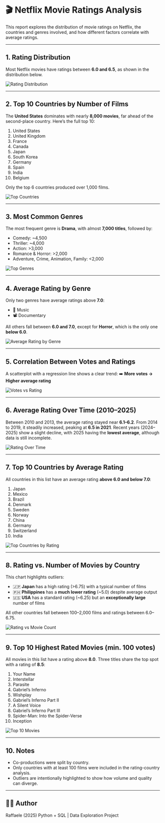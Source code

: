 # 🎬 Netflix Movie Ratings Analysis

This report explores the distribution of movie ratings on Netflix, the countries and genres involved, and how different factors correlate with average ratings.

---

## 1. Rating Distribution

Most Netflix movies have ratings between **6.0 and 6.5**, as shown in the distribution below.

![Rating Distribution](images/distribution_of_rating.png)

---

## 2. Top 10 Countries by Number of Films

The **United States** dominates with nearly **8,000 movies**, far ahead of the second-place country.
Here’s the full top 10:

1. United States
2. United Kingdom
3. France
4. Canada
5. Japan
6. South Korea
7. Germany
8. Spain
9. India
10. Belgium

Only the top 6 countries produced over 1,000 films.

![Top Countries](images/top10_countries.png)

---

## 3. Most Common Genres

The most frequent genre is **Drama**, with almost **7,000 titles**, followed by:

- Comedy: ~4,500
- Thriller: ~4,000
- Action: >3,000
- Romance & Horror: >2,000
- Adventure, Crime, Animation, Family: <2,000

![Top Genres](images/top10_genres.png)

---

## 4. Average Rating by Genre

Only two genres have average ratings above **7.0**:
- 🎵 Music
- 📽️ Documentary

All others fall between **6.0 and 7.0**, except for **Horror**, which is the only one **below 6.0**.

![Average Rating by Genre](images/avg_rating_by_genre.png)

---

## 5. Correlation Between Votes and Ratings

A scatterplot with a regression line shows a clear trend:
➡️ **More votes → Higher average rating**

![Votes vs Rating](images/votes_vs_rating.png)

---

## 6. Average Rating Over Time (2010–2025)

Between 2010 and 2013, the average rating stayed near **6.1–6.2**.
From 2014 to 2019, it steadily increased, peaking at **6.5 in 2021**.
Recent years (2024–2025) show a slight decline, with 2025 having the **lowest average**, although data is still incomplete.

![Rating Over Time](images/rating_over_time.png)

---

## 7. Top 10 Countries by Average Rating

All countries in this list have an average rating **above 6.0 and below 7.0**:

1. Japan
2. Mexico
3. Brazil
4. Denmark
5. Sweden
6. Norway
7. China
8. Germany
9. Switzerland
10. India

![Top Countries by Rating](images/top10_countries_by_rating.png)

---

## 8. Rating vs. Number of Movies by Country

This chart highlights outliers:

- 🇯🇵 **Japan** has a high rating (>6.75) with a typical number of films
- 🇵🇭 **Philippines** has a **much lower rating** (~5.0) despite average output
- 🇺🇸 **USA** has a standard rating (~6.25) but an **exceptionally large** number of films

All other countries fall between 100–2,000 films and ratings between 6.0–6.75.

![Rating vs Movie Count](images/rating_vs_num_movies.png)

---

## 9. Top 10 Highest Rated Movies (min. 100 votes)

All movies in this list have a rating above **8.0**.
Three titles share the top spot with a rating of **8.5**:

1. Your Name
2. Interstellar
3. Parasite
4. Gabriel’s Inferno
5. Wishplay
6. Gabriel’s Inferno Part II
7. A Silent Voice
8. Gabriel’s Inferno Part III
9. Spider-Man: Into the Spider-Verse
10. Inception

![Top 10 Movies](images/top10_movies.png)

---

## 10. Notes

- Co-productions were split by country.
- Only countries with at least 100 films were included in the rating-country analysis.
- Outliers are intentionally highlighted to show how volume and quality can diverge.

---

## 👨‍💻 Author

Raffaele (2025)
Python + SQL | Data Exploration Project

